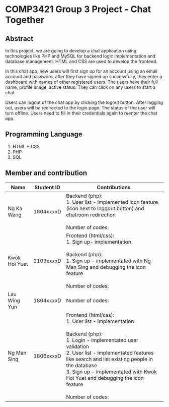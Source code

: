 # COMP3421 Group 3 Project - Chat Together

## Abstract 

In this project, we are going to develop a chat application using technologies like PHP and MySQL for backend logic implementation and database management. HTML and CSS are used to develop the frontend. 

In this chat app, new users will first sign up for an account using an email account and password, after they have signed up successfully, they enter a dashboard with names of other registered users. The users have their full name, profile image, active status. They can click on any users to start a chat. 

Users can logout of the chat app by clicking the logout button. After logging out, users will be redirected to the login page. The status of the user will turn offline. Users need to fill in their credentials again to reenter the chat app. 

## Programming Language
1. HTML + CSS
2. PHP
3. SQL

## Member and contribution
|Name|Student ID|Contributions|
|---|---|---|
|Ng Ka Wang|1804xxxxD|Backend (php): <br>1. User list - implemented icon feature (icon next to loggout button) and chatroom redirection <br><br>Number of codes:|
|Kwok Hoi Yuet|2103xxxxD|Frontend (html/css): <br> 1. Sign up- implementation <br><br> Backend (php): <br> 1. Sign up - implementated with Ng Man Sing and debugging the icon feature <br><br>Number of codes:|
|Lau Wing Yun|1804xxxxD|Number of codes:|
|Ng Man Sing |1806xxxxD|Frontend (html/css): <br> 1. User list - implementation <br><br> Backend (php): <br> 1. Login - implementated user validation <br> 2. User list - implementated features like search and list existing people in the database <br> 3. Sign up - implementated with Kwok Hoi Yuet and debugging the icon feature <br><br>Number of codes:|
